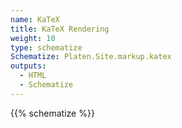 ```yaml
---
name: KaTeX
title: KaTeX Rendering
weight: 10
type: schematize
Schematize: Platen.Site.markup.katex
outputs:
  - HTML
  - Schematize
---
```


{{% schematize %}}
